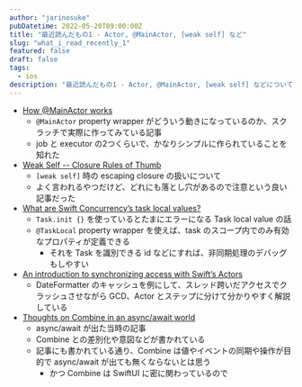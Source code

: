 ```yaml
---
author: "jarinosuke"
pubDatetime: 2022-05-20T09:00:00Z
title: "最近読んだもの1 - Actor, @MainActor, [weak self] など"
slug: "what_i_read_recently_1"
featured: false
draft: false
tags:
  - ios
description: "最近読んだもの1 - Actor, @MainActor, [weak self] などについて"
---
```

- [How @MainActor works](https://oleb.net/2022/how-mainactor-works/)
	- `@MainActor` property wrapper がどういう動きになっているのか、スクラッチで実際に作ってみている記事
	- job と executor の2つくらいで、かなりシンプルに作られていることを知れた
- [Weak Self -- Closure Rules of Thumb](https://christiantietze.de/posts/2022/05/weak-self-consistency/)
	- `[weak self]` 時の escaping closure の扱いについて
	- よく言われるやつだけど、どれにも落とし穴があるので注意という良い記事だった
- [What are Swift Concurrency’s task local values?](https://www.donnywals.com/what-are-swift-concurrencys-task-local-values/)
	- `Task.init {}` を使っているとたまにエラーになる Task local value の話
	- `@TaskLocal` property wrapper を使えば、task のスコープ内でのみ有効なプロパティが定義できる
		- それを Task を識別できる id などにすれば、非同期処理のデバッグもしやすい
- [An introduction to synchronizing access with Swift’s Actors](https://www.donnywals.com/an-introduction-to-synchronizing-access-with-swifts-actors/)
	- DateFormatter のキャッシュを例にして、スレッド跨いだアクセスでクラッシュさせながら GCD、Actor とステップに分けて分かりやすく解説している
- [Thoughts on Combine in an async/await world](https://www.donnywals.com/thoughts-on-combine-in-an-async-await-world/)
	- async/await が出た当時の記事
	- Combine との差別化や意図などが書かれている
	- 記事にも書かれている通り、Combine は値やイベントの同期や操作が目的で async/await が出ても無くならないとは思う
		- かつ Combine は SwiftUI に密に関わっているので